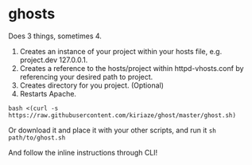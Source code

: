 ghosts
=====


Does 3 things, sometimes 4.

1. Creates an instance of your project within your hosts file, e.g. project.dev 127.0.0.1.
2. Creates a reference to the hosts/project within httpd-vhosts.conf by referencing your desired path to project.
3. Creates directory for you project. (Optional)
4. Restarts Apache.

`bash <(curl -s https://raw.githubusercontent.com/kiriaze/ghost/master/ghost.sh)`

Or download it and place it with your other scripts, and run it `sh path/to/ghost.sh`

And follow the inline instructions through CLI!
